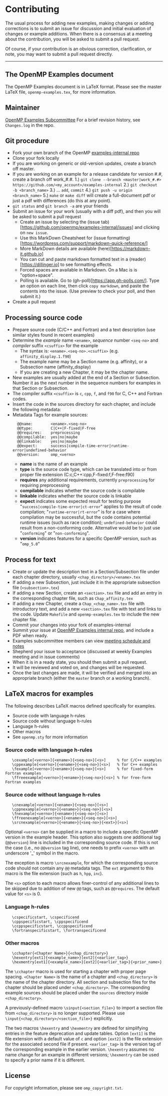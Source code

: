 # Contributing

The usual process for adding new examples, making changes or adding corrections 
is to submit an issue for discussion and initial evaluation of changes or example additions. 
When there is a consensus at a meeting about the contribution, 
you will be asked to submit a pull request.

Of course, if your contribution is an obvious correction, clarification, or note, you
may want to submit a pull request directly.

-----------------------------------------------------------

## The OpenMP Examples document

The OpenMP Examples document is in LaTeX format.
Please see the master LaTeX file, `openmp-examples.tex`, for more information.

## Maintainer

[OpenMP Examples Subcommittee](http://twiki.openmp.org/twiki/bin/view/OpenMPLang/OpenMPExamplesSubCommittee)
For a brief revision history, see `Changes.log` in the repo.

## Git procedure

 * Fork your own branch of the OpenMP [examples-internal repo](https:/github.com/openmp/examples-internal)
 * Clone your fork locally
 * If you are working on generic or old-version updates, create a branch off master.
 * If you are working on an example for a release candidate for version #.#, create a branch off work_#.#.
   1.) `git clone --branch <master|work_#.#> https://github.com/<my_account>/examples-internal`
   2.) `git checkout  -b <branch_name>`
   3.) ...  `add`, `commit`
   4.) `git push -u origin <branch_name>`
   5.) `make` or `make diff` will create a full-document pdf or just a pdf with differences (do this at any point).
 * `git status` and `git branch -a` are your friends
 * Submit an issue for your work (usually with a diff pdf), and then you will be asked to submit a pull request
   * Create an issue by selecting the (issue tab)[https://github.com/openmp/examples-internal/issues] and clicking on `new issue`.
   * Use this MarkDown Cheatsheet for (issue formatting)[https://wordpress.com/support/markdown-quick-reference/]
   * More MarkDown details are available (here)[https://markdown-it.github.io]
   * You can cut and paste markdown formatted text in a (reader)[https://dillinger.io] to see formatting effects.
   * Forced spaces are available in Markdown.  On a Mac is is "option+space".
   * Polling is available.  Go to (gh-poll)[https://app.gh-polls.com/].  Type an option on each line, then click `copy markdown`, and paste the contents into the issue.  (Use preview to check your poll, and then submit it.)
 * Create a pull request


## Processing source code

   * Prepare source code (C/C++ and Fortran) and a text description (use similar styles found in recent examples)
   * Determine the *example* name `<ename>`, *sequence* number `<seq-no>` and *compiler* suffix `<csuffix>` for the example
      * The syntax is:   `<ename>.<seq-no>.<csuffix>`   (e.g. `affinity_display.1.f90`)
      * The example name may be a Section name (e.g. affinity), or a Subsection name (affinity_display)
      * If you are creating a new Chapter, it may be the chapter name.
   * New examples are usually added at the end of a Section or Subsection. Number it as the next number in the sequence numbers for examples in that Section or Subsection.
   * The compiler suffix `<csuffix>` is `c`, `cpp`, `f`, and `f90` for C, C++ and Fortran codes.
   * Insert the code in the sources directory for each chapter, and include the following metadata:
   * Metadata Tags for example sources:
     ```
       @@name:        <ename>.<seq-no>
       @@type:        C|C++|F-fixed|F-free
       @@requires:    preprocessing
       @@compilable:  yes|no|maybe
       @@linkable:    yes|no|maybe
       @@expect:      success|compile-time-error|runtime-error|undefined-behavior
       @@version:     omp_<verno>
     ```
      * **name**
       is the name of an example
      * **type**
       is the source code type, which can be translated into or from proper file extension (C:c,C++:cpp,F-fixed:f,F-free:f90)
      * **requires**
       any additional requirements, currently `preprocessing` for requiring preprocessing
      * **compilable**
       indicates whether the source code is compilable
      * **linkable**
       indicates whether the source code is linkable
      * **expect**
       indicates some expected result for testing purpose "`success|compile-time-error|ct-error`" applies 
       to the result of code compilation; "`runtime-error|rt-error`" is for a case where compilation may be
       successful, but the code contains potential runtime issues (such as race condition); `undefined-behavior` could result from a non-conforming code.
       Alternative would be to just use "`conforming`" or "`non-conforming`".
      * **version**
       indicates features for a specific OpenMP version, such as "`omp_5.0`"


## Process for text
   * Create or update the description text in a Section/Subsection file under each chapter directory, usually `<chap_directory>/<ename>.tex`
   * If adding a new Subsection, just include it in the appropriate subsection file (`<subsection>.tex`)
   * If adding a new Section, create an `<section>.tex` file and add an entry in the corresponding chapter file, such as `Chap_affinity.tex`
   * If adding a new Chapter, create a `Chap_<chap_name>.tex` file with introductory text, and add a new `<section>.tex` file with text and links to the code. Update `Makefile` and `openmp-examples.tex` to include the new chapter file.
   * Commit your changes into your fork of examples-internal
   * Summit your issue at [OpenMP Examples internal repo]( https://github.com/openmp/examples-internal/issues), and include a PDF when ready.
   * Examples subcommittee members can view [meeting schedule and notes](http://twiki.openmp.org/twiki/bin/view/OpenMPLang/ExamplesSchedules)
   * Shepherd your issue to acceptance (discussed at weekly Examples meeting and in issue comments)
   * When it is in a ready state, you should then submit a pull request.
   * It will be reviewed and voted on, and changes will be requested.
   * Once the last changes are made, it will be verified and merged into an appropriate branch (either the `master` branch or a working branch).




## LaTeX macros for examples

The following describes LaTeX macros defined specifically for examples.
* Source code with language h-rules
* Source code without language h-rules
* Language h-rules
* Other macros
* See `openmp.sty` for more information

### Source code with language h-rules
```
   \cexample[<verno>]{<ename>}{<seq-no>}[<s>]     % for C/C++ examples
   \cppexample[<verno>]{<ename>}{<seq-no>}[<s>]   % for C++ examples
   \fexample[<verno>]{<ename>}{<seq-no>}[<s>]     % for fixed-form Fortran examples
   \ffreeexample[<verno>]{<ename>}{<seq-no>}[<s>] % for free-form Fortran examples
```

### Source code without language h-rules
```
   \cnexample[<verno>]{<ename>}{<seq-no>}[<s>]
   \cppnexample[<verno>]{<ename>}{<seq-no>}[<s>]
   \fnexample[<verno>]{<ename>}{<seq-no>}[<s>]
   \ffreenexample[<verno>]{<ename>}{<seq-no>}[<s>]
   \srcnexample[<verno>]{<ename>}{<seq-no>}{<ext>}[<s>]
```

   Optional `<verno>` can be supplied in a macro to include a specific OpenMP
   version in the example header.  This option also suggests one additional
   tag (`@@version`) line is included in the corresponding source code. 
   If this is not the case (i.e., no `@@version` tag line), one needs to 
   prefix `<verno>` with an underscore '\_' symbol in the macro.

   The exception is macro `\srcnexample`, for which the corresponding
   source code should not contain any `@@` metadata tags. The `ext` argument
   to this macro is the file extension (such as `h`, `hpp`, `inc`).

   The `<s>` option to each macro allows finer-control of any additional lines
   to be skipped due to addition of new `@@` tags, such as `@@requires`.
   The default value for `<s>` is 0.

### Language h-rules
```
   \cspecificstart, \cspecificend
   \cppspecificstart, \cppspecificend
   \ccppspecificstart, \ccppspecificend
   \fortranspecificstart, \fortranspecificend
```

### Other macros
```
   \cchapter{<Chapter Name>}{<chap_directory>}
   \hexentry[ext1]{<example_name>}[ext2]{<earlier_tag>}
   \hexmentry[ext1]{<example_name>}[ext2]{<earlier_tag>}{<prior_name>}
```

The `\cchapter` macro is used for starting a chapter with proper page spacing.
`<Chapter Name>` is the name of a chapter and `<chap_directory>` is the name 
of the chapter directory.  All section and subsection files for the chapter 
should be placed under `<chap_directory>`. The corresponding example sources 
should be placed under the `sources` directory inside `<chap_directory>`.

A previously-defined macro `\sinput{<section_file>}` to import a section
file from `<chap_directory>` is no longer supported.  Please use
`\input{<chap_directory>/<section_file>}` explicitly.

The two macros `\hexentry` and `\hexmentry` are defined for simplifying
entries in the feature deprecation and update tables. Option `[ext1]` is
the file extension with a default value of `c` and option `[ext2]` is 
the file extension for the associated second file if present.
`<earlier_tag>` is the version tag of the corresponding example
in the earlier version. `\hexentry` assumes no name change for an example
in different versions; `\hexmentry` can be used to specify a prior name
if it is different.

## License

For copyright information, please see `omp_copyright.txt`.
